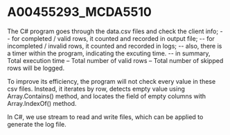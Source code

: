 # A00455293_MCDA5510

The C# program goes through the data.csv files and check the client info;
-- for completed / valid rows, it counted and recorded in output file;
-- for incompleted / invalid rows, it counted and recorded in logs;
-- also, there is a timer within the program, indicating the excuting time.
-- in summary, Total execution time – Total number of valid rows – Total number of skipped rows will be logged.

To improve its efficiency, the program will not check every value in these csv files. Instead, it iterates by row, detects empty value using Array.Contains() method, and locates the field of empty columns with Array.IndexOf() method.

In C#, we use stream to read and write files, which can be applied to generate the log file.

